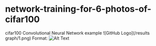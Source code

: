# network-training-for-6-photos-of-cifar100
 cifar100 Convolutional Neural Network example
![GitHub Logo](/results graph/1.png)
Format: ![Alt Text](https://github.com/kayaismail/NN-training-for-6-photos-of-cifar100-with-tensorflow/issues/1#issue-748087800
)
